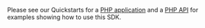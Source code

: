 Please see our Quickstarts for a [PHP application](https://auth0.com/docs/quickstart/webapp/php) and a [PHP API](https://auth0.com/docs/quickstart/backend/php) for examples showing how to use this SDK.